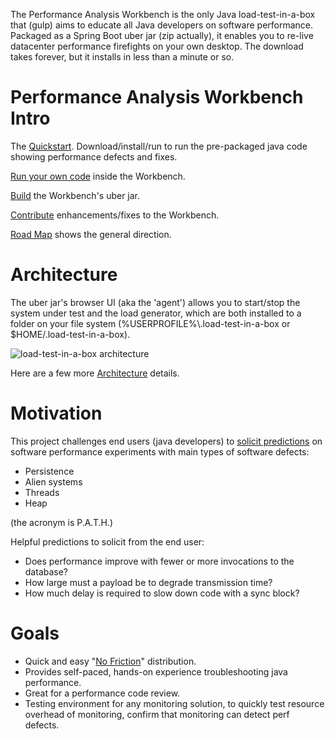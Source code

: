 The Performance Analysis Workbench is the only Java load-test-in-a-box that (gulp) aims to educate all Java developers on software performance.
Packaged as a Spring Boot uber jar (zip actually), it enables you to re-live datacenter performance firefights on your own desktop.  The download takes forever, but it installs in less than a minute or so.

# Performance Analysis Workbench Intro

The [Quickstart](https://github.com/eostermueller/performanceAnalysisWorkbench/wiki/Quickstart). Download/install/run to run the pre-packaged java code showing performance defects and fixes.

[Run your own code](https://github.com/eostermueller/performanceAnalysisWorkbench/wiki/Run-Your-Own-Code) inside the Workbench.

[Build](https://github.com/eostermueller/performanceAnalysisWorkbench/wiki/Build) the Workbench's uber jar.

[Contribute](https://github.com/eostermueller/performanceAnalysisWorkbench/wiki/Contributing) enhancements/fixes to the Workbench.

[Road Map](https://github.com/eostermueller/performanceAnalysisWorkbench/wiki/Road-Map) shows the general direction.

# Architecture
The uber jar's browser UI (aka the 'agent') allows you to start/stop the system under test and the load generator, which are both installed to a folder on your file system (%USERPROFILE%\\.load-test-in-a-box or $HOME/.load-test-in-a-box).

![load-test-in-a-box architecture](https://user-images.githubusercontent.com/175773/204170426-54f26911-f35b-49db-9dcb-8f6183dfe8c9.jpg)

Here are a few more [Architecture](https://github.com/eostermueller/performanceAnalysisWorkbench/wiki/Architecture) details.


# Motivation
This project challenges end users (java developers) to [solicit predictions](https://blog.upperlinecode.com/stop-teaching-code-a1039983b39) on software performance experiments with main types of software defects:  
 * Persistence
 * Alien systems
 * Threads
 * Heap

(the acronym is P.A.T.H.)

 Helpful predictions to solicit from the end user:

 * Does performance improve with fewer or more invocations to the database?
 * How large must a payload be to degrade transmission time?
 * How much delay is required to slow down code with a sync block?

# Goals
* Quick and easy "[No Friction](https://github.com/eostermueller/snail4j/wiki/No-Friction-Distribution)" distribution.
* Provides self-paced, hands-on experience troubleshooting java performance.
* Great for a performance code review.
* Testing environment for any monitoring solution, to quickly test resource overhead of monitoring, confirm that monitoring can detect perf defects.

